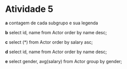 # Atividade 5

**a** contagem de cada subgrupo e sua legenda

**b** select id, name from Actor
order by name desc;

**c** select (*) from Actor
order by salary asc;

**d** select id, name from Actor
order by name desc;

**e** select gender, avg(salary)
from Actor
group by gender;


